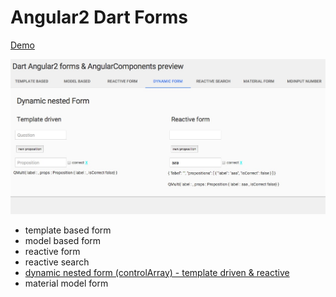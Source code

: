 # Angular2 Dart Forms

[Demo](https://rxlabz.github.io/angular-dart-forms-examples/)

[![screen](assets/screen.jpg)](https://rxlabz.github.io/angular-dart-forms-examples/)

- template based form
- model based form
- reactive form
- reactive search
- [dynamic nested form (controlArray) - template driven & reactive](https://github.com/rxlabz/angular-dart-forms-examples/tree/master/lib/components/dynamic-form)
- material model form

